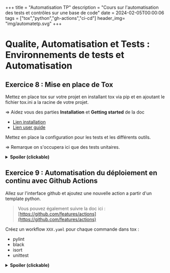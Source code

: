 +++
title = "Automatisation TP"
description = "Cours sur l'automatisation des tests et contrôles sur une base de code"
date = 2024-02-05T00:00:06
tags = ["tox","python","gh-actions","ci-cd"]
header_img= "img/automatetp.svg"
+++

# Qualite, Automatisation et Tests : Environnements de tests et Automatisation

## Exercice 8 : Mise en place de Tox

Mettez en place tox sur votre projet en installant tox via pip et en ajoutant le fichier tox.ini a la racine de votre projet.

=> Aidez vous des parties **Installation** et **Getting started** de la doc

- <a href="https://tox.wiki/en/4.12.1/installation.html">Lien installation</a>
- <a href="https://tox.wiki/en/4.12.1/user_guide.html">Lien user guide</a>

Mettez en place la configuration pour les tests et les différents outils. 

=> Remarque on s'occupera ici que des tests unitaires.



<details>
  <summary><b>Spoiler (clickable)</b></summary>

```toml
[tox]
env_list =py310
minversion = 4.12.1

[testenv:unittest]
description = run the unit tests with unittest
deps =
    unittest2
commands =
    python -m unittest discover -s {toxinidir}/app/test -p "test_cache.py"

[testenv:black]
description = run black
deps =
    black
commands =
    black --check .
    
[testenv:isort]
description = isort
deps =
    isort
commands =
    isort --check --profile black .


[testenv:pylint]
description = pylint
deps =
    pylint
commands =
    pylint {toxinidir}/app
```

</details>

## Exercice 9 : Automatisation du déploiement en continu avec Github Actions

Allez sur l'interface github et ajoutez une nouvelle action a partir d'un template python.

> Vous pouvez également suivre la doc ici : [https://github.com/features/actions](https://github.com/features/actions)

Créez un workflow `XXX.yaml` pour chaque commande dans tox : 
- pylint
- black
- isort
- unittest


<details>
  <summary><b>Spoiler (clickable)</b></summary>
Créer un yaml de ce type par commande : 

```yaml
name: Isort

on: [push]

jobs:
  build:
    runs-on: ubuntu-latest
    strategy:
      matrix:
        python-version: ["3.11"]
    steps:
    - uses: actions/checkout@v3
    - name: Set up Python ${{ matrix.python-version }}
      uses: actions/setup-python@v3
      with:
        python-version: ${{ matrix.python-version }}
    - name: Install tox
      run: |
        python -m pip install --upgrade pip
        pip install tox
    - name: Analysing the code with isort
      run: |
        tox -e isort
```

> isort.yaml


</details>


